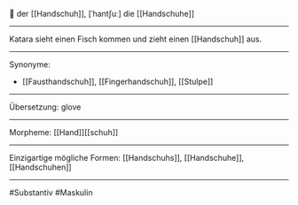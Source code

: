 🔵 der [[Handschuh]], [ˈhantʃuː]
die [[Handschuhe]]


---
Katara sieht einen Fisch kommen und zieht einen [[Handschuh]] aus.

---
Synonyme:
- [[Fausthandschuh]], [[Fingerhandschuh]], [[Stulpe]]

---
Übersetzung: glove

---
Morpheme:
[[Hand]][[schuh]]

---
Einzigartige mögliche Formen: [[Handschuhs]], [[Handschuhe]], [[Handschuhen]]

---
#Substantiv #Maskulin


